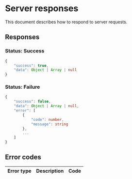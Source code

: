 # Server responses

This document describes how to respond to server requests.

## Responses

### Status: **Success**

```ts
{
    "success": true,
    "data": Object | Array | null
}
```

### Status: **Failure**

```ts
{
    "success": false,
    "data": Object | Array | null,
    "error": [
        {
            "code": number,
            "message": string
        },
        ...
    ]
}
```

## Error codes

| Error type | Description | Code |
| ---------- | ----------- | ---- |
